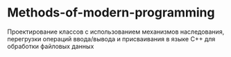 # Methods-of-modern-programming
Проектирование классов с использованием механизмов наследования, перегрузки операций ввода/вывода и присваивания в языке С++ для обработки файловых данных
